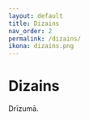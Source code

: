 ```yaml
---
layout: default
title: Dizains
nav_order: 2
permalink: /dizains/
ikona: dizains.png
---
```

# Dizains

Drīzumā.